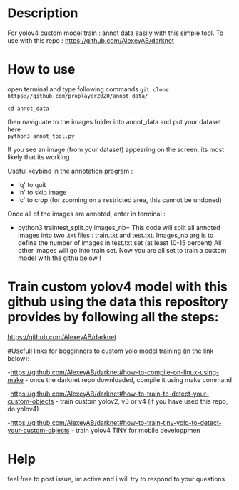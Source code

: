 # Description
For yolov4 custom model train : annot data easily with this simple tool.
To use with this repo : https://github.com/AlexeyAB/darknet
# How to use
open terminal and type following commands
```git clone https://github.com/proplayer2020/annot_data/ ```

```cd annot_data```
  
  then naviguate to the images folder into annot_data and put your dataset here                            
```python3 annot_tool.py```

If you see an image (from your dataset) appearing on the screen, its most likely that its working

Useful keybind in the annotation program : 
- 'q' to quit
- 'n' to skip image
- 'c' to crop (for zooming on a restricted area, this cannot be undoned)

Once all of the images are annoted, enter in terminal : 
- python3 traintest_split.py images_nb=<number of image to put in test set>
This code will split all annoted images into two .txt files : train.txt and test.txt.
Images_nb arg is to define the number of images in test.txt set (at least 10-15 percent)
All other images will go into train set.
Now you are all set to train a custom model with the githu below !
# Train custom yolov4 model with this github using the data this repository provides by following all the steps: 
  https://github.com/AlexeyAB/darknet
  
#Usefull links for begginners to custom yolo model training (in the link below): 

  -https://github.com/AlexeyAB/darknet#how-to-compile-on-linux-using-make - once the darknet repo downloaded, compile it using make command
  
  -https://github.com/AlexeyAB/darknet#how-to-train-to-detect-your-custom-objects - train custom yolov2, v3 or v4  (if you have used this repo, do yolov4)
  
  -https://github.com/AlexeyAB/darknet#how-to-train-tiny-yolo-to-detect-your-custom-objects - train yolov4 TINY for mobile developpmen

# Help
feel free to post issue, im active and i will try to respond to your questions
